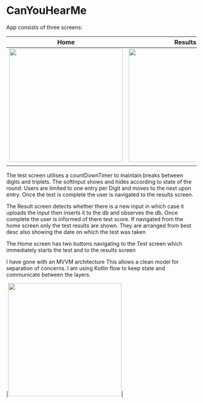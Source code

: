 # CanYouHearMe
App consists of three screens:

| **Home** | **Results** | **TEST** |
|---|---|---|
|<img src="https://github.com/E5c11/CanYouHearMe/assets/38525610/d2ba7b60-6df4-4dec-89a6-808e04c71063" width="300"/>|<img src="https://github.com/E5c11/CanYouHearMe/assets/38525610/95221bee-ac87-4ba4-9573-36fc98afb6e1" width="300"/>|<img src="https://github.com/E5c11/CanYouHearMe/assets/38525610/6b7f04e5-d034-4850-8556-8e332d75f647" width="300"/>|
|  |  |  |

The test screen utilises a countDownTimer to maintain breaks between digits and triplets. The softInput shows and hides according to state of the round. Users are limited to one entry per Digit and moves to the next upon entry.
Once the test is complete the user is navigated to the results screen.

The Result screen detects whether there is a new input in which case it uploads the input then inserts it to the db and observes the db. Once complete the user is informed of there test score.
If navigated from the home screen only the test results are shown. They are arranged from best desc also showing the date on which the test was taken

The Home screen has two buttons navigating to the Test screen which immediately starts the test and to the results screen

I have gone with an MVVM architecture
This allows a clean model for separation of concerns. 
I am using Kotlin flow to keep state and communicate between the layers.

|<img src="https://github.com/E5c11/CanYouHearMe/assets/38525610/a67020f3-8449-4274-b5e8-4abc9faa0758" width="300"/>|
